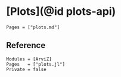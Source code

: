 # [Plots](@id plots-api)

```@index
Pages = ["plots.md"]
```

## Reference

```@autodocs
Modules = [ArviZ]
Pages   = ["plots.jl"]
Private = false
```
